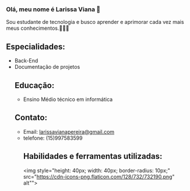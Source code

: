 ### Olá, meu nome é Larissa Viana 👋
Sou estudante de tecnologia e busco aprender e aprimorar cada vez mais meus conhecimentos.👩🏻‍💻
## Especialidades:
- Back-End
- Documentação de projetos
  ## Educação:
  - Ensino Médio técnico em informática
  ## Contato:
  - Email: larissavianapereira@gmail.com
  - telefone: (15)997583599
    ## Habilidades e ferramentas utilizadas:
    <img style="height: 40px; width: 40px; border-radius: 10px;" src="https://cdn-icons-png.flaticon.com/128/732/732190.png" alt"">
